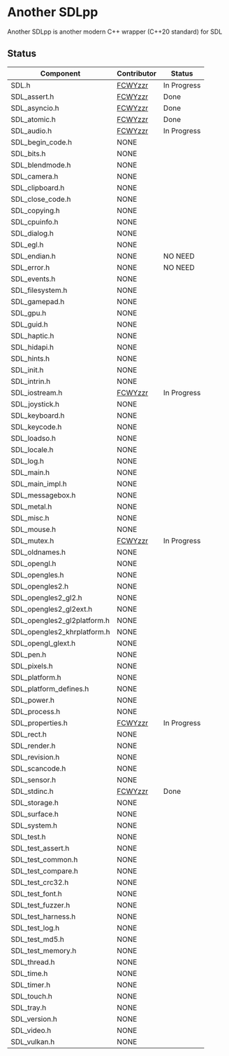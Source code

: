 # Another SDLpp
Another SDLpp is another modern C++ wrapper (C++20 standard) for SDL
## Status

| Component                   | Contributor                           | Status      |
|-----------------------------|---------------------------------------|-------------|
| SDL.h                       | [FCWYzzr](https://github.com/FCWYzzr) | In Progress |
| SDL_assert.h                | [FCWYzzr](https://github.com/FCWYzzr) | Done        |
| SDL_asyncio.h               | [FCWYzzr](https://github.com/FCWYzzr) | Done        |
| SDL_atomic.h                | [FCWYzzr](https://github.com/FCWYzzr) | Done        |
| SDL_audio.h                 | [FCWYzzr](https://github.com/FCWYzzr) | In Progress |
| SDL_begin_code.h            | NONE                                  |             |
| SDL_bits.h                  | NONE                                  |             |
| SDL_blendmode.h             | NONE                                  |             |
| SDL_camera.h                | NONE                                  |             |
| SDL_clipboard.h             | NONE                                  |             |
| SDL_close_code.h            | NONE                                  |             |
| SDL_copying.h               | NONE                                  |             |
| SDL_cpuinfo.h               | NONE                                  |             |
| SDL_dialog.h                | NONE                                  |             |
| SDL_egl.h                   | NONE                                  |             |
| SDL_endian.h                | NONE                                  | NO NEED     |
| SDL_error.h                 | NONE                                  | NO NEED     |
| SDL_events.h                | NONE                                  |             |
| SDL_filesystem.h            | NONE                                  |             |
| SDL_gamepad.h               | NONE                                  |             |
| SDL_gpu.h                   | NONE                                  |             |
| SDL_guid.h                  | NONE                                  |             |
| SDL_haptic.h                | NONE                                  |             |
| SDL_hidapi.h                | NONE                                  |             |
| SDL_hints.h                 | NONE                                  |             |
| SDL_init.h                  | NONE                                  |             |
| SDL_intrin.h                | NONE                                  |             |
| SDL_iostream.h              | [FCWYzzr](https://github.com/FCWYzzr) | In Progress |
| SDL_joystick.h              | NONE                                  |             |
| SDL_keyboard.h              | NONE                                  |             |
| SDL_keycode.h               | NONE                                  |             |
| SDL_loadso.h                | NONE                                  |             |
| SDL_locale.h                | NONE                                  |             |
| SDL_log.h                   | NONE                                  |             |
| SDL_main.h                  | NONE                                  |             |
| SDL_main_impl.h             | NONE                                  |             |
| SDL_messagebox.h            | NONE                                  |             |
| SDL_metal.h                 | NONE                                  |             |
| SDL_misc.h                  | NONE                                  |             |
| SDL_mouse.h                 | NONE                                  |             |
| SDL_mutex.h                 | [FCWYzzr](https://github.com/FCWYzzr) | In Progress |
| SDL_oldnames.h              | NONE                                  |             |
| SDL_opengl.h                | NONE                                  |             |
| SDL_opengles.h              | NONE                                  |             |
| SDL_opengles2.h             | NONE                                  |             |
| SDL_opengles2_gl2.h         | NONE                                  |             |
| SDL_opengles2_gl2ext.h      | NONE                                  |             |
| SDL_opengles2_gl2platform.h | NONE                                  |             |
| SDL_opengles2_khrplatform.h | NONE                                  |             |
| SDL_opengl_glext.h          | NONE                                  |             |
| SDL_pen.h                   | NONE                                  |             |
| SDL_pixels.h                | NONE                                  |             |
| SDL_platform.h              | NONE                                  |             |
| SDL_platform_defines.h      | NONE                                  |             |
| SDL_power.h                 | NONE                                  |             |
| SDL_process.h               | NONE                                  |             |
| SDL_properties.h            | [FCWYzzr](https://github.com/FCWYzzr) | In Progress |
| SDL_rect.h                  | NONE                                  |             |
| SDL_render.h                | NONE                                  |             |
| SDL_revision.h              | NONE                                  |             |
| SDL_scancode.h              | NONE                                  |             |
| SDL_sensor.h                | NONE                                  |             |
| SDL_stdinc.h                | [FCWYzzr](https://github.com/FCWYzzr) | Done        |
| SDL_storage.h               | NONE                                  |             |
| SDL_surface.h               | NONE                                  |             |
| SDL_system.h                | NONE                                  |             |
| SDL_test.h                  | NONE                                  |             |
| SDL_test_assert.h           | NONE                                  |             |
| SDL_test_common.h           | NONE                                  |             |
| SDL_test_compare.h          | NONE                                  |             |
| SDL_test_crc32.h            | NONE                                  |             |
| SDL_test_font.h             | NONE                                  |             |
| SDL_test_fuzzer.h           | NONE                                  |             |
| SDL_test_harness.h          | NONE                                  |             |
| SDL_test_log.h              | NONE                                  |             |
| SDL_test_md5.h              | NONE                                  |             |
| SDL_test_memory.h           | NONE                                  |             |
| SDL_thread.h                | NONE                                  |             |
| SDL_time.h                  | NONE                                  |             |
| SDL_timer.h                 | NONE                                  |             |
| SDL_touch.h                 | NONE                                  |             |
| SDL_tray.h                  | NONE                                  |             |
| SDL_version.h               | NONE                                  |             |
| SDL_video.h                 | NONE                                  |             |
| SDL_vulkan.h                | NONE                                  |             |
